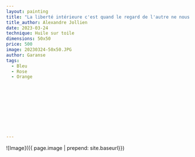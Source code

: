 ```yaml
---
layout: painting
title: "La liberté intérieure c'est quand le regard de l'autre ne nous détermine pas."                      
title_author: Alexandre Jollien                                    
date: 2023-03-24
technique: Huile sur toile 
dimensions: 50x50
price: 500
image: 20230324-50x50.JPG
author: Garanse
tags:
  - Bleu
  - Rose
  - Orange
  
  
  
  
  
  
  
  
  
  
---
```

![Image]({{ page.image | prepend: site.baseurl}})

